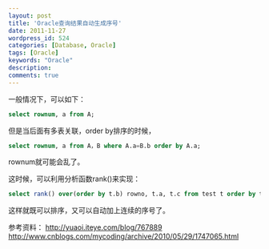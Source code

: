 ```yaml
---
layout: post
title: 'Oracle查询结果自动生成序号'
date: 2011-11-27
wordpress_id: 524
categories: [Database, Oracle]
tags: [Oracle]
keywords: "Oracle"
description: 
comments: true
---
```

一般情况下，可以如下：

``` sql
select rownum, a from A;
```

但是当后面有多表关联，order by排序的时候，

``` sql
select rownum, a from A，B where A.a=B.b order by A.a;
```
rownum就可能会乱了。

这时候，可以利用分析函数rank()来实现：

``` sql
select rank() over(order by t.b) rowno, t.a, t.c from test t order by t.b;
```
这样就既可以排序，又可以自动加上连续的序号了。

参考资料：
<http://yuaoi.iteye.com/blog/767889>
<http://www.cnblogs.com/mycoding/archive/2010/05/29/1747065.html>

